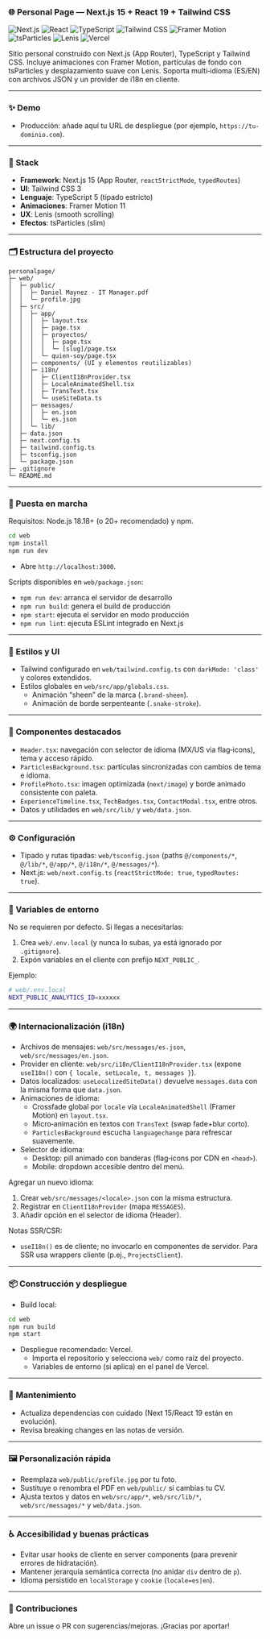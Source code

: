 ### 🌐 Personal Page — Next.js 15 + React 19 + Tailwind CSS

<p align="left">
  <img alt="Next.js" src="https://img.shields.io/badge/Next.js-15-black?logo=next.js" />
  <img alt="React" src="https://img.shields.io/badge/React-19-61DAFB?logo=react&logoColor=white" />
  <img alt="TypeScript" src="https://img.shields.io/badge/TypeScript-5-3178C6?logo=typescript&logoColor=white" />
  <img alt="Tailwind CSS" src="https://img.shields.io/badge/TailwindCSS-3-38B2AC?logo=tailwindcss&logoColor=white" />
  <img alt="Framer Motion" src="https://img.shields.io/badge/Framer%20Motion-11-0055FF?logo=framer&logoColor=white" />
  <img alt="tsParticles" src="https://img.shields.io/badge/tsParticles-3-1E90FF" />
  <img alt="Lenis" src="https://img.shields.io/badge/Lenis-1-000000" />
  <img alt="Vercel" src="https://img.shields.io/badge/%E2%96%B2%20Vercel-ready-black?logo=vercel&logoColor=white" />
</p>

Sitio personal construido con Next.js (App Router), TypeScript y Tailwind CSS. Incluye animaciones con Framer Motion, partículas de fondo con tsParticles y desplazamiento suave con Lenis. Soporta multi‑idioma (ES/EN) con archivos JSON y un provider de i18n en cliente.

---

### ✨ Demo
- Producción: añade aquí tu URL de despliegue (por ejemplo, `https://tu-dominio.com`).

---

### 🧱 Stack
- **Framework**: Next.js 15 (App Router, `reactStrictMode`, `typedRoutes`)
- **UI**: Tailwind CSS 3
- **Lenguaje**: TypeScript 5 (tipado estricto)
- **Animaciones**: Framer Motion 11
- **UX**: Lenis (smooth scrolling)
- **Efectos**: tsParticles (slim)

---

### 🗂️ Estructura del proyecto
```
personalpage/
├─ web/
│  ├─ public/
│  │  ├─ Daniel Maynez - IT Manager.pdf
│  │  └─ profile.jpg
│  ├─ src/
│  │  ├─ app/
│  │  │  ├─ layout.tsx
│  │  │  ├─ page.tsx
│  │  │  ├─ proyectos/
│  │  │  │  ├─ page.tsx
│  │  │  │  └─ [slug]/page.tsx
│  │  │  └─ quien-soy/page.tsx
│  │  ├─ components/ (UI y elementos reutilizables)
│  │  ├─ i18n/
│  │  │  ├─ ClientI18nProvider.tsx
│  │  │  ├─ LocaleAnimatedShell.tsx
│  │  │  ├─ TransText.tsx
│  │  │  └─ useSiteData.ts
│  │  ├─ messages/
│  │  │  ├─ en.json
│  │  │  └─ es.json
│  │  └─ lib/
│  ├─ data.json
│  ├─ next.config.ts
│  ├─ tailwind.config.ts
│  ├─ tsconfig.json
│  └─ package.json
├─ .gitignore
└─ README.md
```

---

### 🚀 Puesta en marcha
Requisitos: Node.js 18.18+ (o 20+ recomendado) y npm.

```bash
cd web
npm install
npm run dev
```
- Abre `http://localhost:3000`.

Scripts disponibles en `web/package.json`:
- `npm run dev`: arranca el servidor de desarrollo
- `npm run build`: genera el build de producción
- `npm start`: ejecuta el servidor en modo producción
- `npm run lint`: ejecuta ESLint integrado en Next.js

---

### 🎨 Estilos y UI
- Tailwind configurado en `web/tailwind.config.ts` con `darkMode: 'class'` y colores extendidos.
- Estilos globales en `web/src/app/globals.css`.
  - Animación “sheen” de la marca (`.brand-sheen`).
  - Animación de borde serpenteante (`.snake-stroke`).

---

### 🧩 Componentes destacados
- `Header.tsx`: navegación con selector de idioma (MX/US via flag‑icons), tema y acceso rápido.
- `ParticlesBackground.tsx`: partículas sincronizadas con cambios de tema e idioma.
- `ProfilePhoto.tsx`: imagen optimizada (`next/image`) y borde animado consistente con paleta.
- `ExperienceTimeline.tsx`, `TechBadges.tsx`, `ContactModal.tsx`, entre otros.
- Datos y utilidades en `web/src/lib/` y `web/data.json`.

---

### ⚙️ Configuración
- Tipado y rutas tipadas: `web/tsconfig.json` (paths `@/components/*`, `@/lib/*`, `@/app/*`, `@/i18n/*`, `@/messages/*`).
- Next.js: `web/next.config.ts` (`reactStrictMode: true`, `typedRoutes: true`).

---

### 🔐 Variables de entorno
No se requieren por defecto. Si llegas a necesitarlas:
1. Crea `web/.env.local` (y nunca lo subas, ya está ignorado por `.gitignore`).
2. Expón variables en el cliente con prefijo `NEXT_PUBLIC_`.

Ejemplo:
```bash
# web/.env.local
NEXT_PUBLIC_ANALYTICS_ID=xxxxxx
```

---

### 🌍 Internacionalización (i18n)
- Archivos de mensajes: `web/src/messages/es.json`, `web/src/messages/en.json`.
- Provider en cliente: `web/src/i18n/ClientI18nProvider.tsx` (expone `useI18n()` con `{ locale, setLocale, t, messages }`).
- Datos localizados: `useLocalizedSiteData()` devuelve `messages.data` con la misma forma que `data.json`.
- Animaciones de idioma:
  - Crossfade global por `locale` vía `LocaleAnimatedShell` (Framer Motion) en `layout.tsx`.
  - Micro‑animación en textos con `TransText` (swap fade+blur corto).
  - `ParticlesBackground` escucha `languagechange` para refrescar suavemente.
- Selector de idioma:
  - Desktop: pill animado con banderas (flag‑icons por CDN en `<head>`).
  - Mobile: dropdown accesible dentro del menú.

Agregar un nuevo idioma:
1. Crear `web/src/messages/<locale>.json` con la misma estructura.
2. Registrar en `ClientI18nProvider` (mapa `MESSAGES`).
3. Añadir opción en el selector de idioma (Header).

Notas SSR/CSR:
- `useI18n()` es de cliente; no invocarlo en componentes de servidor. Para SSR usa wrappers cliente (p.ej., `ProjectsClient`).

---

### 📦 Construcción y despliegue
- Build local:
```bash
cd web
npm run build
npm start
```
- Despliegue recomendado: Vercel.
  - Importa el repositorio y selecciona `web/` como raíz del proyecto.
  - Variables de entorno (si aplica) en el panel de Vercel.

---

### 🧰 Mantenimiento
- Actualiza dependencias con cuidado (Next 15/React 19 están en evolución).
- Revisa breaking changes en las notas de versión.

---

### 🖼️ Personalización rápida
- Reemplaza `web/public/profile.jpg` por tu foto.
- Sustituye o renombra el PDF en `web/public/` si cambias tu CV.
- Ajusta textos y datos en `web/src/app/*`, `web/src/lib/*`, `web/src/messages/*` y `web/data.json`.

---

### ♿ Accesibilidad y buenas prácticas
- Evitar usar hooks de cliente en server components (para prevenir errores de hidratación).
- Mantener jerarquía semántica correcta (no anidar `div` dentro de `p`).
- Idioma persistido en `localStorage` y `cookie` (`locale=es|en`).

---

### 🤝 Contribuciones
Abre un issue o PR con sugerencias/mejoras. ¡Gracias por aportar!
